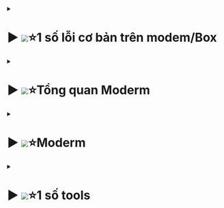  
  <details>
  <summary><h1>▶ <img src="https://www.vietnamworks.com/hrinsider/wp-content/uploads/2023/12/anh-cute-001-1-1.jpg" width="100px" >⭐1 số lỗi cơ bản trên modem/Box</h1></summary>



  
<details>
  <summary><h2>Modem</h2></summary>

- Trước khi check thì kiểm tra gói cước nhà khg
- Ứng với mỗi gói sẽ phù hợp từng mô hình


- Với mạng lag/chậm, chập chờn:
  + Kiểm tra vị trí khách hàng sử dụng:
    + Nếu đo sóng thấy xa thì care khg mua AP
  + Dịch vụ nào chậm:
    + Nếu kiểm tra modem ok , các dịch vụ khác ok .
    + Chỉ có quốc tế/ game /live stream lag thì gỡ Nat , care khg lên wifi 6 để phù hơp
    + Nếu nhiều thiết bị thì care nâng lên gói META
  + Gói cước / thiết bị có phù hợp với nhu cầu khách hàng hay không
    + Check cái này trong mục modem
  + Kiểm tra modem khg có lỗi hay không :
    + Đổi tên wifi /pass , rút hết dây lan của khg 
    + Lấy 1 điện thoại vào check ping `192.18.1.1` mà rớt gói hoặc ping lên mấy trăm 
    + thì đổi modem khác rồi đo lại
  + Với trường hợp mà khg dùng mạng chậm:
    + ping tới trang khách hàng dùng , ví dụ `youtube.com` mà rớt gói , ping cao
    + Báo SCC hỗ trợ
  





</details>


<details>
<summary><h2>Box</h2></summary>
















</details>
</details>
 
 
 
 
 
 
 
 
 <details>
  <summary><h1>▶ <img src="https://www.vietnamworks.com/hrinsider/wp-content/uploads/2023/12/hinh-de-thuong-don-gian-028.jpg" width="130px" >⭐Tổng quan Moderm</h1></summary>


![Hình ảnh minh họa](Pic/image-104.png)
![Hình ảnh minh họa](Pic/image-105.png)
![Hình ảnh minh họa](Pic/image-106.png)
![Hình ảnh minh họa](Pic/image-107.png)
![Hình ảnh minh họa](Pic/image-108.png)


![Hình ảnh minh họa](Pic/image-45.png)
![Hình ảnh minh họa](Pic/image-46.png)
![Hình ảnh minh họa](Pic/image-47.png)






 </details>

 </details>












 
<details>
  <summary><h1>▶ <img src="https://www.vietnamworks.com/hrinsider/wp-content/uploads/2023/12/hinh-de-thuong-don-gian-034.jpg" width="90px" >⭐Moderm</h1></summary>

<details>
  <summary><h2>AP AX3000C</h2></summary>


![Hình ảnh minh họa](Pic/image.png)







**Trước khi cấu hình thì update Firmware mới nhất cho AP**
- Link tải: 
	+  <a href="https://drive.google.com/file/d/1uSCAUmn9oYvDRcZJAFk4GAzpJvVn7j_j/view?usp=sharing" target="_blank">update Firmware mới nhất cho AP</a>.


<details>
<summary><h3>Mô hình G97GR3-AP</h3></summary>

![alt text](Pic/image-1.png)
![alt text](Pic/image-2.png)
![alt text](Pic/image-3.png)
![alt text](Pic/image-4.png)
![alt text](Pic/image-5.png)
![alt text](Pic/image-6.png)
![alt text](Pic/image-9.png)




</details>	

<details>
<summary><h3>Mô hình G97CM – AX3000C</h3></summary>

![Hình ảnh minh họa](Pic/image-10.png)
![Hình ảnh minh họa](Pic/image-11.png)
![Hình ảnh minh họa](Pic/image-12.png)
![Hình ảnh minh họa](Pic/image-13.png)
![Hình ảnh minh họa](Pic/image-14.png)
![Hình ảnh minh họa](Pic/image-16.png)
**Chú ý:**
![Hình ảnh minh họa](Pic/image-15.png)




</details>


<details>
<summary><h3>1 số lỗi AX3000C</h3></summary>

![Hình ảnh minh họa](Pic/image-17.png)
![Hình ảnh minh họa](Pic/image-18.png)


</details>
</details>	

<details>
  <summary><h2>AP AX1800AZ</h2></summary>

![Hình ảnh minh họa](Pic/image-23.png)
![Hình ảnh minh họa](Pic/image-24.png)
![Hình ảnh minh họa](Pic/image-25.png)
![Hình ảnh minh họa](Pic/image-26.png)
![Hình ảnh minh họa](Pic/image-27.png)
![Hình ảnh minh họa](Pic/image-28.png)
![Hình ảnh minh họa](Pic/image-29.png)

**Chú ý cấu hình IGMP( để mở luồng IPTV):**
![Hình ảnh minh họa](Pic/image-30.png)
![Hình ảnh minh họa](Pic/image-31.png)

- Logo: ZTE
![Hình ảnh minh họa](Pic/image-32.png)

- Logo: FPT
![Hình ảnh minh họa](Pic/image-33.png)

**Chú ý về G97GR3:**
![Hình ảnh minh họa](Pic/image-34.png)

	
</details>
<details>
  <summary><h2>AP AX1500C</h2></summary

![Hình ảnh minh họa](Pic/image-36.png)
![Hình ảnh minh họa](Pic/image-37.png)
![Hình ảnh minh họa](Pic/image-38.png)
![Hình ảnh minh họa](Pic/image-39.png)
![Hình ảnh minh họa](Pic/image-40.png)
![Hình ảnh minh họa](Pic/image-41.png)

- G97GR3:
![Hình ảnh minh họa](Pic/image-42.png)

**Chú ý thiết lập MESH AX1500C**
![Hình ảnh minh họa](Pic/image-43.png)
![Hình ảnh minh họa](Pic/image-44.png)



</details>

<details>
  <summary><h2>Vigor 2926>>300b)</h2></summary>

![Hình ảnh minh họa](Pic/image-48.png)
![Hình ảnh minh họa](Pic/image-49.png)
![Hình ảnh minh họa](Pic/image-50.png)
![Hình ảnh minh họa](Pic/image-51.png)
![Hình ảnh minh họa](Pic/image-52.png)
![Hình ảnh minh họa](Pic/image-53.png)
![Hình ảnh minh họa](Pic/image-54.png)

**Cấu hình load balance(quán nét)**
![Hình ảnh minh họa](Pic/image-55.png)
![Hình ảnh minh họa](Pic/image-56.png)
![Hình ảnh minh họa](Pic/image-57.png)


**Cấu hình IPTV**
![Hình ảnh minh họa](Pic/image-58.png)
![Hình ảnh minh họa](Pic/image-59.png)
![Hình ảnh minh họa](Pic/image-60.png)

**GIỚI HẠN BĂNG THÔNG CHO QUÁN NÉT**
- **Bandwidth Limit:**
- Thường quán net tầm 15~20M
  -  Default Limit:
![Hình ảnh minh họa](Pic/image-61.png)
  - Limitation Lish:(Độ ưu tiên cao hơn Default Limit )
    - Theo iprange:
![Hình ảnh minh họa](Pic/image-93.png)
  + Each : Mỗi máy
  + Share: Chia đêu ,VD có 10 máy giới hạn thi 50M  chia đều , mỗi máy 5M
  + Theo ip object:
![Hình ảnh minh họa](Pic/image-97.png)
![Hình ảnh minh họa](Pic/image-95.png)
![Hình ảnh minh họa](Pic/image-96.png)

  - Nếu có nhiều IP thì chọn Group:
![Hình ảnh minh họa](Pic/image-98.png)
![Hình ảnh minh họa](Pic/image-99.png)
![Hình ảnh minh họa](Pic/image-100.png)

  - Giới hạn băng thông theo ss:
![Hình ảnh minh họa](Pic/image-103.png)
  **Session Limit :**
   + Thường chọn 300 Session
![Hình ảnh minh họa](Pic/image-101.png)
  - Kiểm tra lưu lượng
![Hình ảnh minh họa](Pic/image-102.png)

  
 

</details>


<details>
  <summary><h2>EdgeRouter X </h2></summary>

- Laptop + pord 2 
- Nhớ đặt ip tĩnh;192.168.1.xxx

![Hình ảnh minh họa](Pic/image-77.png)
![Hình ảnh minh họa](Pic/image-78.png)
![Hình ảnh minh họa](Pic/image-79.png)
![Hình ảnh minh họa](Pic/image-80.png)
![Hình ảnh minh họa](Pic/image-81.png)

- Cấu hình xong tắt ip tĩnh
- Cấu hình load balancing:
![Hình ảnh minh họa](Pic/image-82.png)
![Hình ảnh minh họa](Pic/image-83.png)
![Hình ảnh minh họa](Pic/image-84.png)

- Tính năng này nghĩa là 1 line bị đứt thì Router sẽ chạy line còn lại( nghĩa là k load đc 2 line)
- Vào dashbord kiểm tra
![Hình ảnh minh họa](Pic/image-85.png)

- Cấu hình IPTV:




</details>	



<details>
  <summary><h2>AC1000F</h2></summary>

![Hình ảnh minh họa](Pic/image-67.png)
![Hình ảnh minh họa](Pic/image-68.png)
![Hình ảnh minh họa](Pic/image-69.png)


- 20 với 2.4
- 40 với 5.0
![Hình ảnh minh họa](Pic/image-70.png)
![Hình ảnh minh họa](Pic/image-71.png)
![Hình ảnh minh họa](Pic/image-72.png)




</details>	


<details>
  <summary><h2> ARUBA INSTANT ON AP11</h2></summary>

![Hình ảnh minh họa](Pic/image-86.png)
- Dây xanh từ modem 
- Dây trắng từ aruba
![Hình ảnh minh họa](Pic/image-88.png)
![Hình ảnh minh họa](Pic/image-87.png)
![Hình ảnh minh họa](Pic/image-89.png)
![Hình ảnh minh họa](Pic/image-90.png)
![Hình ảnh minh họa](Pic/image-91.png)
![Hình ảnh minh họa](Pic/image-92.png)


</details>	

<details>
  <summary><h2> AC1200Z</h2></summary>

![Hình ảnh minh họa](Pic/image-110.png)
![Hình ảnh minh họa](Pic/image-111.png)
![Hình ảnh minh họa](Pic/image-112.png)


**Mô hình controller(router)**
- LAN modem chính tới WAN AC1200Z
![Hình ảnh minh họa](Pic/image-113.png)
![Hình ảnh minh họa](Pic/image-114.png)
![Hình ảnh minh họa](Pic/image-115.png)


**Mô hình PPOE(ac1200Z làm modem chính)**
- Vẫn giữ nguyên word mode
![Hình ảnh minh họa](Pic/image-116.png)
![Hình ảnh minh họa](Pic/image-117.png)
![Hình ảnh minh họa](Pic/image-118.png)
![Hình ảnh minh họa](Pic/image-119.png)


**Mô hình controller(Bridge)**
1. ![Hình ảnh minh họa](Pic/image-120.png)
2. ![Hình ảnh minh họa](Pic/image-121.png)
3. ![Hình ảnh minh họa](Pic/image-122.png)
4. ![Hình ảnh minh họa](Pic/image-123.png)
5. ![Hình ảnh minh họa](Pic/image-124.png)
6. ![Hình ảnh minh họa](Pic/image-125.png)
![Hình ảnh minh họa](Pic/image-126.png)


**Mô hình MESH**

![Hình ảnh minh họa](Pic/image-127.png)
![Hình ảnh minh họa](Pic/image-128.png)
![Hình ảnh minh họa](Pic/image-129.png)
![Hình ảnh minh họa](Pic/image-130.png)




</details>	

<details>
  <summary><h2>AC1200H</h2></summary>

![Hình ảnh minh họa](Pic/image-131.png)
![Hình ảnh minh họa](Pic/image-132.png)
![Hình ảnh minh họa](Pic/image-133.png)
![Hình ảnh minh họa](Pic/image-134.png)
![Hình ảnh minh họa](Pic/image-135.png)
![Hình ảnh minh họa](Pic/image-136.png)
![Hình ảnh minh họa](Pic/image-137.png)
![Hình ảnh minh họa](Pic/image-138.png)
![Hình ảnh minh họa](Pic/image-139.png)

-----------------------------
![Hình ảnh minh họa](Pic/image-140.png)
![Hình ảnh minh họa](Pic/image-141.png)
![Hình ảnh minh họa](Pic/image-142.png)


----------------------------
![Hình ảnh minh họa](Pic/image-143.png)
![Hình ảnh minh họa](Pic/image-144.png)


---------------------------
![Hình ảnh minh họa](Pic/image-145.png)
![Hình ảnh minh họa](Pic/image-146.png)
![Hình ảnh minh họa](Pic/image-147.png)

---------------------------
![Hình ảnh minh họa](Pic/image-148.png)


</details>	

</details>	

</details>
</details>
</details>








<details>
  <summary><h1>▶ <img src="https://www.vietnamworks.com/hrinsider/wp-content/uploads/2023/12/hinh-de-thuong-don-gian-024.jpg" width="90px" >⭐1 số tools</h1></summary>

<details>
  <summary><h2>Network Analyzer</h2></summary>

![Hình ảnh minh họa](Pic/image-19.png)
![Hình ảnh minh họa](Pic/image-20.png)
![Hình ảnh minh họa](Pic/image-21.png)
![Hình ảnh minh họa](Pic/image-22.png)


</details> 

<details>
  <summary><h2>Wireshark</h2></summary>

- Link tải: 
	+  <a href="https://drive.google.com/file/d/1MB_4SMiYgDr9RJzAJPVTkLy5sgnDNK7o/view?usp=sharing" target="_blank">update Firmware mới nhất cho AP</a>.


![Hình ảnh minh họa](Pic/image-63.png)
![Hình ảnh minh họa](Pic/image-64.png)
![Hình ảnh minh họa](Pic/image-65.png)


- Nhập lệnh : ip.addr == 192.168.xxx.xx
![Hình ảnh minh họa](Pic/image-66.png)


</details>


<details>
  <summary><h2>VLC</h2></summary>

- `udp://@225.1.2.247:30120`

![Hình ảnh minh họa](Pic/image-73.png)
![Hình ảnh minh họa](Pic/image-75.png)
![Hình ảnh minh họa](Pic/image-76.png)





</details>
</details>
</details>
